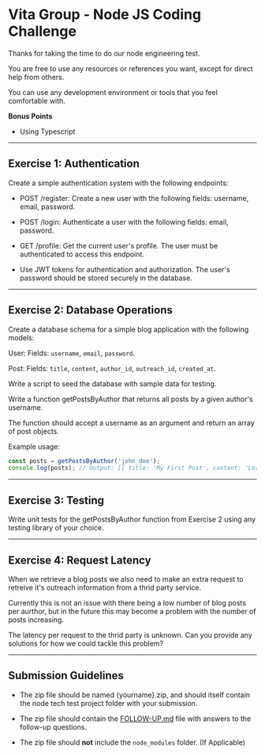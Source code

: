 # Vita Group - Node JS Coding Challenge

Thanks for taking the time to do our node engineering test.

You are free to use any resources or references you want, except for direct help from others.

You can use any development environment or tools that you feel comfortable with.

**Bonus Points**

* Using Typescript

----

## Exercise 1: Authentication

Create a simple authentication system with the following endpoints:

* POST /register: Create a new user with the following fields: username, email, password.

* POST /login: Authenticate a user with the following fields: email, password.

* GET /profile: Get the current user's profile. The user must be authenticated to access this endpoint.

* Use JWT tokens for authentication and authorization. The user's password should be stored securely in the database.

----

## Exercise 2: Database Operations

Create a database schema for a simple blog application with the following models:

User: Fields: `username`, `email`, `password`.

Post: Fields: `title`, `content`, `author_id`, `outreach_id`, `created_at`.

Write a script to seed the database with sample data for testing.

Write a function getPostsByAuthor that returns all posts by a given author's username.

The function should accept a username as an argument and return an array of post objects.

Example usage:

```javascript
const posts = getPostsByAuthor('john_doe');
console.log(posts); // Output: [{ title: 'My First Post', content: 'Lorem ipsum dolor sit amet...', author_id: 1, created_at: '2023-02-21T12:34:56.000Z' }, { title: 'My Second Post', content: 'Nullam hendrerit...', author_id: 1, created_at: '2023-02-22T09:12:34.000Z' }]
```

----

## Exercise 3: Testing

Write unit tests for the getPostsByAuthor function from Exercise 2 using any testing library of your choice.

----

## Exercise 4: Request Latency

When we retrieve a blog posts we also need to make an extra request to retreive it's outreach information from a thrid party service. 

Currently this is not an issue with there being a low number of blog posts per aurthor, but in the future this may become a problem with the number of posts increasing. 

The latency per request to the thrid party is unknown. Can you provide any solutions for how we could tackle this problem?

----

## Submission Guidelines

* The zip file should be named {yourname}.zip, and should itself contain the node tech test project folder with your submission.

* The zip file should contain the [FOLLOW-UP.md](./FOLLOW-UP.md) file with answers to the follow-up questions.

* The zip file should **not** include the `node_modules` folder. (If Applicable)
